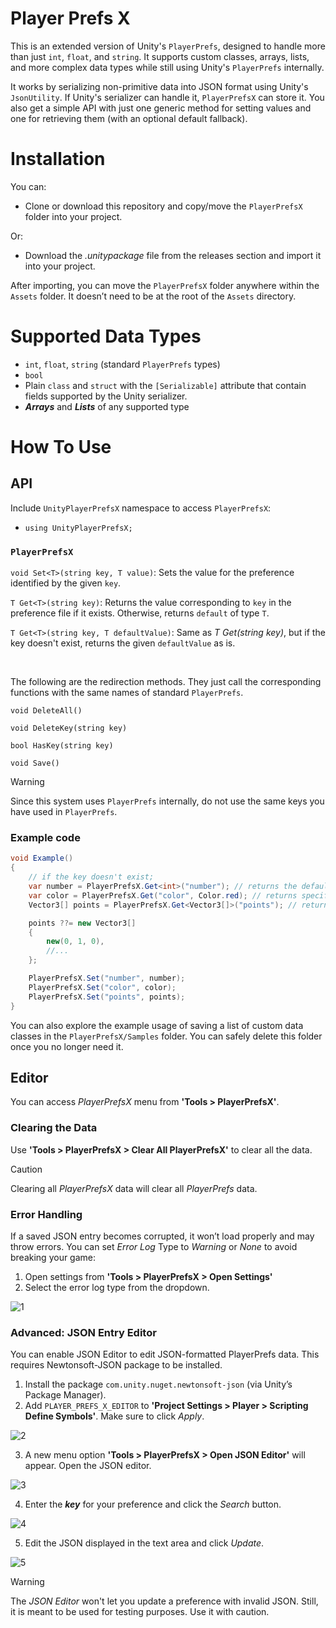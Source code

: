 # Player Prefs X

This is an extended version of Unity's `PlayerPrefs`, designed to handle more than just `int`, `float`, and `string`. It supports custom classes, arrays, lists, and more complex data types while still using Unity's `PlayerPrefs` internally.

It works by serializing non-primitive data into JSON format using Unity's `JsonUtility`. If Unity's serializer can handle it, `PlayerPrefsX` can store it. You also get a simple API with just one generic method for setting values and one for retrieving them (with an optional default fallback).

# Installation

You can:
- Clone or download this repository and copy/move the `PlayerPrefsX` folder into your project.

Or:
- Download the *.unitypackage* file from the releases section and import it into your project.

After importing, you can move the `PlayerPrefsX` folder anywhere within the `Assets` folder. It doesn’t need to be at the root of the `Assets` directory.

# Supported Data Types

- `int`, `float`, `string` (standard `PlayerPrefs` types)
- `bool`
- Plain `class` and `struct` with the `[Serializable]` attribute that contain fields supported by the Unity serializer.
- **_Arrays_** and **_Lists_** of any supported type

# How To Use

## API

Include `UnityPlayerPrefsX` namespace to access `PlayerPrefsX`:

- `using UnityPlayerPrefsX;`

### `PlayerPrefsX`

`void Set<T>(string key, T value)`: Sets the value for the preference identified by the given `key`.

`T Get<T>(string key)`: Returns the value corresponding to `key` in the preference file if it exists. Otherwise, returns `default` of type `T`.

`T Get<T>(string key, T defaultValue)`: Same as *T Get<T>(string key)*, but if the key doesn't exist, returns the given `defaultValue` as is.

</br>

The following are the redirection methods. They just call the corresponding functions with the same names of standard `PlayerPrefs`.

`void DeleteAll()`

`void DeleteKey(string key)`

`bool HasKey(string key)`

`void Save()`

> [!WARNING]
> Since this system uses `PlayerPrefs` internally, do not use the same keys you have used in `PlayerPrefs`.

### Example code

``` csharp
void Example()
{
    // if the key doesn't exist;
    var number = PlayerPrefsX.Get<int>("number"); // returns the default of int, 0 
    var color = PlayerPrefsX.Get("color", Color.red); // returns specified red color
    Vector3[] points = PlayerPrefsX.Get<Vector3[]>("points"); // returns null

    points ??= new Vector3[]
    {
        new(0, 1, 0),
        //...
    };

    PlayerPrefsX.Set("number", number);
    PlayerPrefsX.Set("color", color);
    PlayerPrefsX.Set("points", points);
}
```

You can also explore the example usage of saving a list of custom data classes in the `PlayerPrefsX/Samples` folder. You can safely delete this folder once you no longer need it.

## Editor

You can access *PlayerPrefsX* menu from **'Tools > PlayerPrefsX'**.

### Clearing the Data

Use **'Tools > PlayerPrefsX > Clear All PlayerPrefsX'** to clear all the data.

> [!CAUTION]
> Clearing all *PlayerPrefsX* data will clear all *PlayerPrefs* data.

### Error Handling

If a saved JSON entry becomes corrupted, it won’t load properly and may throw errors. You can set *Error Log* Type to *Warning* or *None* to avoid breaking your game:

1. Open settings from **'Tools > PlayerPrefsX > Open Settings'**
2. Select the error log type from the dropdown.

![1](https://github.com/user-attachments/assets/b63fa297-db7d-49b8-a687-5fe67a506b34)

### Advanced: JSON Entry Editor

You can enable JSON Editor to edit JSON-formatted PlayerPrefs data. This requires Newtonsoft-JSON package to be installed.

1. Install the package `com.unity.nuget.newtonsoft-json` (via Unity’s Package Manager).
2. Add `PLAYER_PREFS_X_EDITOR` to **'Project Settings > Player > Scripting Define Symbols'**. Make sure to click *Apply*.

![2](https://github.com/user-attachments/assets/c6758564-4085-44f2-b273-8c122ef01ea9)

3. A new menu option **'Tools > PlayerPrefsX > Open JSON Editor'** will appear. Open the JSON editor.

![3](https://github.com/user-attachments/assets/7b64e060-0fbb-4a84-b2c5-9fd56dcd321b)

4. Enter the **_key_** for your preference and click the *Search* button.

![4](https://github.com/user-attachments/assets/b8c6f3a5-44c0-45eb-a43b-a82cfb7fc3a2)

5. Edit the JSON displayed in the text area and click *Update*.

![5](https://github.com/user-attachments/assets/62a8ee1a-a514-4575-bc26-4d0a915b6e08)

> [!WARNING]
> The *JSON Editor* won't let you update a preference with invalid JSON. Still, it is meant to be used for testing purposes. Use it with caution.
